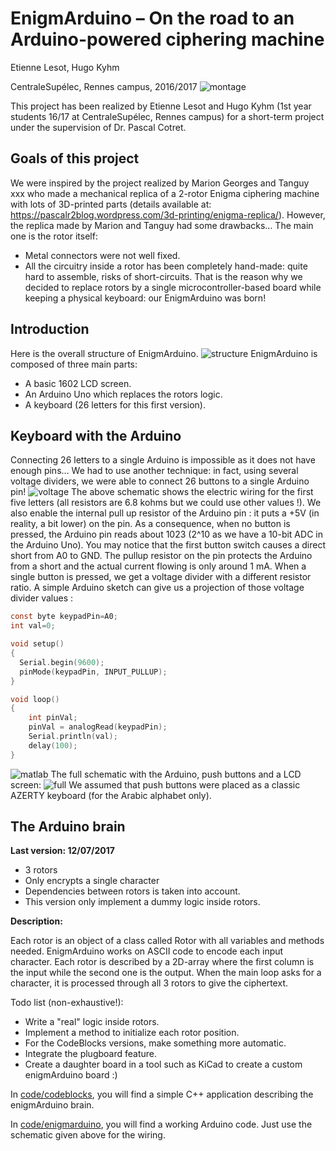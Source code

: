 # EnigmArduino – On the road to an Arduino-powered ciphering machine
Etienne Lesot, Hugo Kyhm

CentraleSupélec, Rennes campus, 2016/2017
![montage](https://bytebucket.org/pcotret/enigmarduino/raw/7125dd57bb49d3995a64b41dc29c2c1279a91b6b/img/montage.png?token=cd81a59662e819245d1dd5bfa5de4b3ebdd4eda2)

This project has been realized by Etienne Lesot and Hugo Kyhm (1st year students 16/17 at CentraleSupélec, Rennes campus) for a short-term project under the supervision of Dr. Pascal Cotret.

## Goals of this project
We were inspired by the project realized by Marion Georges and Tanguy xxx who made a mechanical replica of a 2-rotor Enigma ciphering machine with lots of 3D-printed parts (details available at: https://pascalr2blog.wordpress.com/3d-printing/enigma-replica/). However, the replica made by Marion and Tanguy had some drawbacks… The main one is the rotor itself:
* Metal connectors were not well fixed.
* All the circuitry inside a rotor has been completely hand-made: quite hard to assemble, risks of short-circuits.
  That is the reason why we decided to replace rotors by a single microcontroller-based board while keeping a physical keyboard: our EnigmArduino was born!

## Introduction
Here is the overall structure of EnigmArduino.
![structure](https://bytebucket.org/pcotret/enigmarduino/raw/7125dd57bb49d3995a64b41dc29c2c1279a91b6b/img/schematic.png?token=1f08db872ddef39b326ec590548c032bc5fe596d)
EnigmArduino is composed of three main parts:

* A basic 1602 LCD screen.
* An Arduino Uno which replaces the rotors logic.
* A keyboard (26 letters for this first version).

## Keyboard with the Arduino
Connecting 26 letters to a single Arduino is impossible as it does not have enough pins… We had to use another technique: in fact, using several voltage dividers, we were able to connect 26 buttons to a single Arduino pin!
![voltage](https://bytebucket.org/pcotret/enigmarduino/raw/7125dd57bb49d3995a64b41dc29c2c1279a91b6b/img/voltage_divider.png?token=216e6a2618213b03d166825d9d56c52f95fc688a)
The above schematic shows the electric wiring for the first five letters (all resistors are 6.8 kohms but we could use other values !). We also enable the internal pull up resistor of the Arduino pin : it puts a +5V (in reality, a bit lower) on the pin. As a consequence, when no button is pressed, the Arduino pin reads about 1023 (2^10 as we have a 10-bit ADC in the Arduino Uno). 
You may notice that the first button switch causes a direct short from A0 to GND. The pullup resistor on the pin protects the Arduino from a short and the actual current flowing is only around 1 mA.
When a single button is pressed, we get a voltage divider with a different resistor ratio. A simple Arduino sketch can give us a projection of those voltage divider values :
```C
const byte keypadPin=A0;
int val=0;

void setup() 
{
  Serial.begin(9600); 
  pinMode(keypadPin, INPUT_PULLUP); 
}

void loop()
{
    int pinVal;
    pinVal = analogRead(keypadPin);
    Serial.println(val);
    delay(100);
} 
```
![matlab](https://bytebucket.org/pcotret/enigmarduino/raw/7125dd57bb49d3995a64b41dc29c2c1279a91b6b/img/chart.png?token=50dfcc6adf1cdb801d67265afc654792b96a22f3)
The full schematic with the Arduino, push buttons and a LCD screen:
![full](https://bytebucket.org/pcotret/enigmarduino/raw/7125dd57bb49d3995a64b41dc29c2c1279a91b6b/img/fritzing.png?token=9e193e4dcd77f767f504d2e94b118589b678c5d5)
We assumed that push buttons were placed as a classic AZERTY keyboard (for the Arabic alphabet only). 

## The Arduino brain

**Last version: 12/07/2017**

* 3 rotors
* Only encrypts a single character
* Dependencies between rotors is taken into account.
* This version only implement a dummy logic inside rotors.

**Description:**

Each rotor is an object of a class called Rotor with all variables and methods needed. EnigmArduino works on ASCII code to encode each input character. Each rotor is described by a 2D-array where the first column is the input while the second one is the output. When the main loop asks for a character, it is processed through all 3 rotors to give the ciphertext.

Todo list (non-exhaustive!):

* Write a "real" logic inside rotors.
* Implement a method to initialize each rotor position.
* For the CodeBlocks versions, make something more automatic.
* Integrate the plugboard feature.
* Create a daughter board in a tool such as KiCad to create a custom enigmArduino board :)

In [code/codeblocks](https://bitbucket.org/pcotret/enigmarduino/src/173b113dbc08c65a35bbed499668fd5d71caea2f/code/codeblocks/?at=master), you will find a simple C++ application describing the enigmArduino brain.

In [code/enigmarduino](https://bitbucket.org/pcotret/enigmarduino/src/173b113dbc08c65a35bbed499668fd5d71caea2f/code/enigmarduino/?at=master), you will find a working Arduino code. Just use the schematic given above for the wiring.


